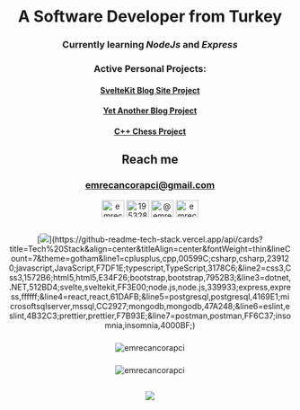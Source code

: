 <div align="center">

# A Software Developer from Turkey
### Currently learning *NodeJs* and *Express*

### Active Personal Projects:
#### [SvelteKit Blog Site Project](https://github.com/emrecancorapci/sveltekit_blog)
#### [Yet Another Blog Project](https://github.com/emrecancorapci/YetAnotherBlogProject)
#### [C++ Chess Project](https://github.com/emrecancorapci/cpp_chess)

## Reach me

### [emrecancorapci@gmail.com](mailto:emrecancorapci@gmail.com)

<p>
<a href="https://linkedin.com/in/emrecancorapci" target="blank"><img align="center" src="https://raw.githubusercontent.com/rahuldkjain/github-profile-readme-generator/master/src/images/icons/Social/linked-in-alt.svg" alt="emrecancorapci" height="30" width="40" /></a>  
<a href="https://stackoverflow.com/users/19532885" target="blank"><img align="center" src="https://raw.githubusercontent.com/rahuldkjain/github-profile-readme-generator/master/src/images/icons/Social/stack-overflow.svg" alt="19532885" height="30" width="40" /></a>  
<a href="https://medium.com/@emrecancorapci" target="blank"><img align="center" src="https://raw.githubusercontent.com/rahuldkjain/github-profile-readme-generator/master/src/images/icons/Social/medium.svg" alt="@emrecancorapci" height="30" width="40" /></a>  
<a href="https://www.hackerrank.com/emrecancorapci" target="blank"><img align="center" src="https://raw.githubusercontent.com/rahuldkjain/github-profile-readme-generator/master/src/images/icons/Social/hackerrank.svg" alt="emrecancorapci" height="30" width="40" /></a> 
</p>

##

[![](https://github-readme-tech-stack.vercel.app/api/cards?title=Tech%20Stack&align=center&titleAlign=center&fontWeight=thin&lineCount=7&theme=gotham&line1=cplusplus,cpp,00599C;csharp,csharp,239120;javascript,JavaScript,F7DF1E;typescript,TypeScript,3178C6;&line2=css3,Css3,1572B6;html5,html5,E34F26;bootstrap,bootstrap,7952B3;&line3=dotnet,.NET,512BD4;svelte,sveltekit,FF3E00;node.js,node.js,339933;express,express,ffffff;&line4=react,react,61DAFB;&line5=postgresql,postgresql,4169E1;microsoftsqlserver,mssql,CC2927;mongodb,mongodb,47A248;&line6=eslint,eslint,4B32C3;prettier,prettier,F7B93E;&line7=postman,postman,FF6C37;insomnia,insomnia,4000BF;)](https://github-readme-tech-stack.vercel.app/api/cards?title=Tech%20Stack&align=center&titleAlign=center&fontWeight=thin&lineCount=7&theme=gotham&line1=cplusplus,cpp,00599C;csharp,csharp,239120;javascript,JavaScript,F7DF1E;typescript,TypeScript,3178C6;&line2=css3,Css3,1572B6;html5,html5,E34F26;bootstrap,bootstrap,7952B3;&line3=dotnet,.NET,512BD4;svelte,sveltekit,FF3E00;node.js,node.js,339933;express,express,ffffff;&line4=react,react,61DAFB;&line5=postgresql,postgresql,4169E1;microsoftsqlserver,mssql,CC2927;mongodb,mongodb,47A248;&line6=eslint,eslint,4B32C3;prettier,prettier,F7B93E;&line7=postman,postman,FF6C37;insomnia,insomnia,4000BF;)

###

<img align="center" src="https://github-readme-stats.vercel.app/api?username=emrecancorapci&show_icons=true&theme=dark&locale=en&include_all_commits=true" alt="emrecancorapci" />

###

<img align="center" src="https://github-readme-stats.vercel.app/api/top-langs?username=emrecancorapci&show_icons=true&theme=dark&locale=en&langs_count=7" alt="emrecancorapci" />

##

![](https://spotify-recently-played-readme.vercel.app/api?user=trknell)

</div>
